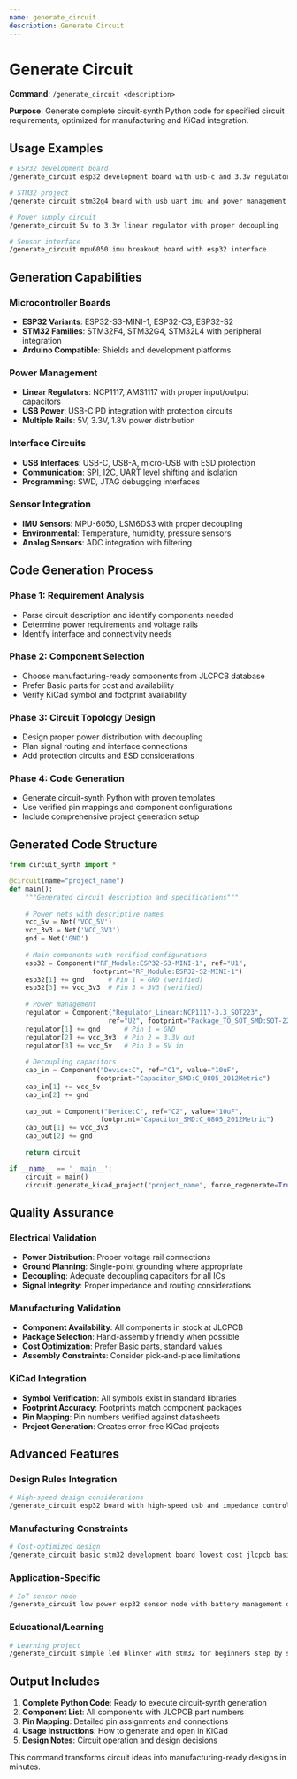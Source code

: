 ```yaml
---
name: generate_circuit
description: Generate Circuit
---
```


# Generate Circuit

**Command**: `/generate_circuit <description>`

**Purpose**: Generate complete circuit-synth Python code for specified circuit requirements, optimized for manufacturing and KiCad integration.

## Usage Examples

```bash
# ESP32 development board
/generate_circuit esp32 development board with usb-c and 3.3v regulator

# STM32 project
/generate_circuit stm32g4 board with usb uart imu and power management

# Power supply circuit
/generate_circuit 5v to 3.3v linear regulator with proper decoupling

# Sensor interface
/generate_circuit mpu6050 imu breakout board with esp32 interface
```

## Generation Capabilities

### Microcontroller Boards
- **ESP32 Variants**: ESP32-S3-MINI-1, ESP32-C3, ESP32-S2
- **STM32 Families**: STM32F4, STM32G4, STM32L4 with peripheral integration
- **Arduino Compatible**: Shields and development platforms

### Power Management
- **Linear Regulators**: NCP1117, AMS1117 with proper input/output capacitors
- **USB Power**: USB-C PD integration with protection circuits
- **Multiple Rails**: 5V, 3.3V, 1.8V power distribution

### Interface Circuits
- **USB Interfaces**: USB-C, USB-A, micro-USB with ESD protection
- **Communication**: SPI, I2C, UART level shifting and isolation
- **Programming**: SWD, JTAG debugging interfaces

### Sensor Integration
- **IMU Sensors**: MPU-6050, LSM6DS3 with proper decoupling
- **Environmental**: Temperature, humidity, pressure sensors
- **Analog Sensors**: ADC integration with filtering

## Code Generation Process

### Phase 1: Requirement Analysis
- Parse circuit description and identify components needed
- Determine power requirements and voltage rails
- Identify interface and connectivity needs

### Phase 2: Component Selection
- Choose manufacturing-ready components from JLCPCB database
- Prefer Basic parts for cost and availability
- Verify KiCad symbol and footprint availability

### Phase 3: Circuit Topology Design
- Design proper power distribution with decoupling
- Plan signal routing and interface connections
- Add protection circuits and ESD considerations

### Phase 4: Code Generation
- Generate circuit-synth Python with proven templates
- Use verified pin mappings and component configurations
- Include comprehensive project generation setup

## Generated Code Structure

```python
from circuit_synth import *

@circuit(name="project_name")
def main():
    """Generated circuit description and specifications"""
    
    # Power nets with descriptive names
    vcc_5v = Net('VCC_5V')
    vcc_3v3 = Net('VCC_3V3')
    gnd = Net('GND')
    
    # Main components with verified configurations
    esp32 = Component("RF_Module:ESP32-S3-MINI-1", ref="U1", 
                     footprint="RF_Module:ESP32-S2-MINI-1")
    esp32[1] += gnd      # Pin 1 = GND (verified)
    esp32[3] += vcc_3v3  # Pin 3 = 3V3 (verified)
    
    # Power management
    regulator = Component("Regulator_Linear:NCP1117-3.3_SOT223", 
                         ref="U2", footprint="Package_TO_SOT_SMD:SOT-223-3_TabPin2")
    regulator[1] += gnd      # Pin 1 = GND
    regulator[2] += vcc_3v3  # Pin 2 = 3.3V out
    regulator[3] += vcc_5v   # Pin 3 = 5V in
    
    # Decoupling capacitors
    cap_in = Component("Device:C", ref="C1", value="10uF", 
                      footprint="Capacitor_SMD:C_0805_2012Metric")
    cap_in[1] += vcc_5v
    cap_in[2] += gnd
    
    cap_out = Component("Device:C", ref="C2", value="10uF", 
                       footprint="Capacitor_SMD:C_0805_2012Metric")
    cap_out[1] += vcc_3v3
    cap_out[2] += gnd
    
    return circuit

if __name__ == '__main__':
    circuit = main()
    circuit.generate_kicad_project("project_name", force_regenerate=True)
```

## Quality Assurance

### Electrical Validation
- **Power Distribution**: Proper voltage rail connections
- **Ground Planning**: Single-point grounding where appropriate
- **Decoupling**: Adequate decoupling capacitors for all ICs
- **Signal Integrity**: Proper impedance and routing considerations

### Manufacturing Validation
- **Component Availability**: All components in stock at JLCPCB
- **Package Selection**: Hand-assembly friendly when possible
- **Cost Optimization**: Prefer Basic parts, standard values
- **Assembly Constraints**: Consider pick-and-place limitations

### KiCad Integration
- **Symbol Verification**: All symbols exist in standard libraries
- **Footprint Accuracy**: Footprints match component packages
- **Pin Mapping**: Pin numbers verified against datasheets
- **Project Generation**: Creates error-free KiCad projects

## Advanced Features

### Design Rules Integration
```bash
# High-speed design considerations
/generate_circuit esp32 board with high-speed usb and impedance control
```

### Manufacturing Constraints
```bash
# Cost-optimized design
/generate_circuit basic stm32 development board lowest cost jlcpcb basic parts only
```

### Application-Specific
```bash
# IoT sensor node
/generate_circuit low power esp32 sensor node with battery management deep sleep
```

### Educational/Learning
```bash
# Learning project
/generate_circuit simple led blinker with stm32 for beginners step by step
```

## Output Includes

1. **Complete Python Code**: Ready to execute circuit-synth generation
2. **Component List**: All components with JLCPCB part numbers
3. **Pin Mapping**: Detailed pin assignments and connections
4. **Usage Instructions**: How to generate and open in KiCad
5. **Design Notes**: Circuit operation and design decisions

This command transforms circuit ideas into manufacturing-ready designs in minutes.